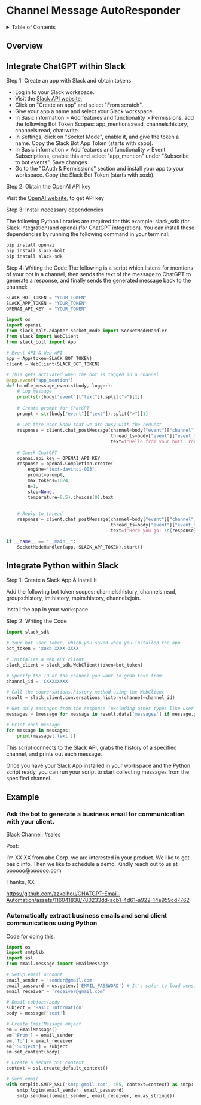 # Channel Message AutoResponder
<details>
  <summary>Table of Contents</summary>

1. [Overview](#overview)
2. [Integrate ChatGPT within Slack](#integrate-chatgpt-within-slack)
3. [Integrate Python within Slack](#integrate-python-within-slack)
4. [Example](#example)

</details>

## Overview
## Integrate ChatGPT within Slack
Step 1: Create an app with Slack and obtain tokens

- Log in to your Slack workspace.
- Visit the [Slack API website.](https://api.slack.com/)
- Click on "Create an app" and select "From scratch".
- Give your app a name and select your Slack workspace.
- In Basic information > Add features and functionality > Permissions, add the following Bot Token Scopes: app_mentions:read, channels:history, channels:read, chat:write.
- In Settings, click on "Socket Mode", enable it, and give the token a name. Copy the Slack Bot App Token (starts with xapp).
- In Basic information > Add features and functionality > Event Subscriptions, enable this and select "app_mention" under "Subscribe to bot events". Save changes.
- Go to the "OAuth & Permissions" section and install your app to your workspace. Copy the Slack Bot Token (starts with xoxb).

Step 2: Obtain the OpenAI API key

Visit the [OpenAI website.](https://platform.openai.com/account/api-keys) to get API key

Step 3: Install necessary dependencies

The following Python libraries are required for this example: slack_sdk (for Slack integration)and openai (for ChatGPT integration). You can install these dependencies by running the following command in your terminal:
```python
pip install openai
pip install slack-bolt
pip install slack-sdk
```
Step 4: Writing the Code
The following is a script which listens for mentions of your bot in a channel, then sends the text of the message to ChatGPT to generate a response, and finally sends the generated message back to the channel:
```python
SLACK_BOT_TOKEN = "YOUR_TOKEN"
SLACK_APP_TOKEN = "YOUR_TOKEN"
OPENAI_API_KEY  = "YOUR_TOKEN"

import os
import openai
from slack_bolt.adapter.socket_mode import SocketModeHandler
from slack import WebClient
from slack_bolt import App

# Event API & Web API
app = App(token=SLACK_BOT_TOKEN) 
client = WebClient(SLACK_BOT_TOKEN)

# This gets activated when the bot is tagged in a channel    
@app.event("app_mention")
def handle_message_events(body, logger):
    # Log message
    print(str(body["event"]["text"]).split(">")[1])
    
    # Create prompt for ChatGPT
    prompt = str(body["event"]["text"]).split(">")[1]
    
    # Let thre user know that we are busy with the request 
    response = client.chat_postMessage(channel=body["event"]["channel"], 
                                       thread_ts=body["event"]["event_ts"],
                                       text=f"Hello from your bot! :robot_face: \nThanks for your request, I'm on it!")
    
    # Check ChatGPT
    openai.api_key = OPENAI_API_KEY
    response = openai.Completion.create(
        engine="text-davinci-003",
        prompt=prompt,
        max_tokens=1024,
        n=1,
        stop=None,
        temperature=0.5).choices[0].text
    
    
    # Reply to thread 
    response = client.chat_postMessage(channel=body["event"]["channel"], 
                                       thread_ts=body["event"]["event_ts"],
                                       text=f"Here you go: \n{response}")

if __name__ == "__main__":
    SocketModeHandler(app, SLACK_APP_TOKEN).start()
```

## Integrate Python within Slack

Step 1: Create a Slack App & Install It

Add the following bot token scopes: channels:history, channels:read, groups:history, im:history, mpim:history, channels:join.

Install the app in your workspace

Step 2: Writing the Code
```python
import slack_sdk

# Your bot user token, which you saved when you installed the app
bot_token = 'xoxb-XXXX-XXXX'

# Initialize a Web API client
slack_client = slack_sdk.WebClient(token=bot_token)

# Specify the ID of the channel you want to grab text from
channel_id = 'CXXXXXXXX'

# Call the conversations.history method using the WebClient
result = slack_client.conversations_history(channel=channel_id)

# Get only messages from the response (excluding other types like user joins, etc.)
messages = [message for message in result.data['messages'] if message.get('type') == 'message' and 'subtype' not in message]

# Print each message
for message in messages:
    print(message['text'])

```
This script connects to the Slack API, grabs the history of a specified channel, and prints out each message.

Once you have your Slack App installed in your workspace and the Python script ready, you can run your script to start collecting messages from the specified channel.


## Example

### Ask the bot to generate a business email for communication with your client.

Slack Channel: #sales 

Post: 

I’m XX XX from abc Corp. we are interested in your product. We like to get basic info. Then we like to schedule a demo. Kindly reach out to us at oooooo@oooooo.com 

Thanks, XX


https://github.com/zzkeihou/CHATGPT-Email-Automation/assets/116041838/780233dd-acb1-4d61-a922-14e959cd7762


### Automatically extract business emails and send client communications using Python

Code for doing this:
``` python
import os
import smtplib
import ssl
from email.message import EmailMessage

# Setup email account
email_sender = 'sender@gmail.com'
email_password = os.getenv('EMAIL_PASSWORD') # It's safer to load sensitive info as environment variable
email_receiver = 'receiver@gmail.com'

# Email subject/body
subject = 'Basic Information'
body = message['text']

# Create EmailMessage object
em = EmailMessage()
em['From'] = email_sender
em['To'] = email_receiver 
em['Subject'] = subject
em.set_content(body)

# Create a secure SSL context
context = ssl.create_default_context()

# Send email
with smtplib.SMTP_SSL('smtp.gmail.com', 465, context=context) as smtp:
    smtp.login(email_sender, email_password)
    smtp.sendmail(email_sender, email_receiver, em.as_string()) 
```



